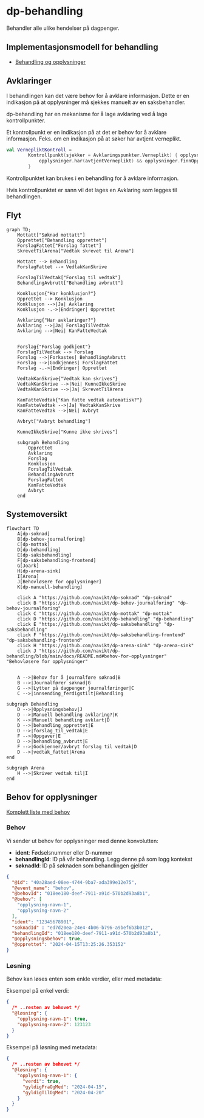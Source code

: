 # dp-behandling

Behandler alle ulike hendelser på dagpenger.

## Implementasjonsmodell for behandling

- [Behandling og opplysninger](./opplysning/README.md)

## Avklaringer

I behandlingen kan det være behov for å avklare informasjon. Dette er en indikasjon på at opplysninger må sjekkes manuelt av en saksbehandler.

dp-behandling har en mekanisme for å lage avklaring ved å lage kontrollpunkter. 

Et kontrollpunkt er en indikasjon på at det er behov for å avklare informasjon. Feks. om en indikasjon på at søker har avtjent verneplikt.

```kotlin
val VernepliktKontroll =
        Kontrollpunkt(sjekker = Avklaringspunkter.Verneplikt) { opplysninger ->
            opplysninger.har(avtjentVerneplikt) && opplysninger.finnOpplysning(avtjentVerneplikt).verdi
        }
```

Kontrollpunktet kan brukes i en behandling for å avklare informasjon.

Hvis kontrollpunktet er sann vil det lages en Avklaring som legges til behandlingen.

## Flyt 

```mermaid
graph TD;
    Mottatt["Søknad mottatt"]
    Opprettet["Behandling opprettet"]
    ForslagFattet["Forslag fattet"]
    SkrevetTilArena["Vedtak skrevet til Arena"]

    Mottatt --> Behandling
    ForslagFattet --> VedtakKanSkrive

    ForslagTilVedtak["Forslag til vedtak"]
    BehandlingAvbrutt["Behandling avbrutt"]

    Konklusjon{"Har konklusjon?"}
    Opprettet --> Konklusjon
    Konklusjon -->|Ja| Avklaring
    Konklusjon -.->|Endringer| Opprettet
    
    Avklaring{"Har avklaringer?"}
    Avklaring -->|Ja| ForslagTilVedtak
    Avklaring -->|Nei| KanFatteVedtak
    
    
    Forslag{"Forslag godkjent"}
    ForslagTilVedtak --> Forslag
    Forslag -->|Forkastes| BehandlingAvbrutt
    Forslag -->|Godkjennes| ForslagFattet
    Forslag -.->|Endringer| Opprettet
    
    VedtakKanSkrive{"Vedtak kan skrives"}
    VedtakKanSkrive -->|Nei| KunneIkkeSkrive
    VedtakKanSkrive -->|Ja| SkrevetTilArena
    
    KanFatteVedtak{"Kan fatte vedtak automatisk?"}
    KanFatteVedtak -->|Ja| VedtakKanSkrive
    KanFatteVedtak -->|Nei| Avbryt
    
    Avbryt["Avbryt behandling"]

    KunneIkkeSkrive["Kunne ikke skrives"]
    
    subgraph Behandling
        Opprettet
        Avklaring
        Forslag
        Konklusjon
        ForslagTilVedtak
        BehandlingAvbrutt
        ForslagFattet
        KanFatteVedtak
        Avbryt
    end
```

## Systemoversikt 

```mermaid
flowchart TD
    A[dp-soknad] 
    B[dp-behov-journalforing]
    C[dp-mottak]
    D[dp-behandling]
    E[dp-saksbehandling]
    F[dp-saksbehandling-frontend]
    G[Joark]
    H[dp-arena-sink]
    I[Arena]
    J[Behovløsere for opplysninger]
    K[dp-manuell-behandling]

    click A "https://github.com/navikt/dp-soknad" "dp-soknad"
    click B "https://github.com/navikt/dp-behov-journalforing" "dp-behov-journalforing"
    click C "https://github.com/navikt/dp-mottak" "dp-mottak"
    click D "https://github.com/navikt/dp-behandling" "dp-behandling"
    click E "https://github.com/navikt/dp-saksbehandling" "dp-saksbehandling"
    click F "https://github.com/navikt/dp-saksbehandling-frontend" "dp-saksbehandling-frontend"
    click H "https://github.com/navikt/dp-arena-sink" "dp-arena-sink"
    click J "https://github.com/navikt/dp-behandling/blob/main/docs/README.md#behov-for-opplysninger" "Behovløsere for opplysninger"


    A -->|Behov for å journalføre søknad|B
    B -->|Journalfører søknad|G
    G -->|Lytter på dagpenger journalføringer|C
    C -->|innsending_ferdigstilt|Behandling

subgraph Behandling
    D -->|Opplysningsbehov|J
    D -->|Manuell behandling avklaring?|K
    K -->|Manuell behandling avklart|D
    D -->|behandling_opprettet|E
    D -->|forslag_til_vedtak|E
    F -->|Oppgaver|E
    D -->|behandling_avbrutt|E
    F -->|Godkjenner/avbryt forslag til vedtak|D
    D -->|vedtak_fattet|Arena
end

subgraph Arena
    H -->|Skriver vedtak til|I
end
```


## Behov for opplysninger

[Komplett liste med behov](./behov.approved.md)

### Behov

Vi sender ut behov for opplysninger med denne konvolutten:

* **ident**: Fødselsnummer eller D-nummer
* **behandlingId**: ID på vår behandling. Legg denne på som logg kontekst 
* **søknadId**: ID på søknaden som behandlingen gjelder

```json
{
  "@id": "40a28aed-08ee-4744-9ba7-ada399e12e75",
  "@event_name": "behov",
  "@behovId": "018ee180-deef-7911-a91d-570b2d93a8b1",
  "@behov": [
    "opplysning-navn-1",
    "opplysning-navn-2"
  ],
  "ident": "12345678901",
  "søknadId" : "ed7d20ea-24e4-4b06-b796-a9bef6b3b012",
  "behandlingId": "018ee180-deef-7911-a91d-570b2d93a8b1",
  "@opplysningsbehov": true,
  "@opprettet": "2024-04-15T13:25:26.353152"
}
```

### Løsning

Behov kan løses enten som enkle verdier, eller med metadata:

Eksempel på enkel verdi:

```json
{
  /* ..resten av behovet */
  "@løsning": {
    "opplysning-navn-1": true,
    "opplysning-navn-2": 123123
  }
}
```

Eksempel på løsning med metadata:
```json
{
  /* ..resten av behovet */
  "@løsning": {
    "opplysning-navn-1": {
      "verdi": true,
      "gyldigFraOgMed": "2024-04-15",
      "gyldigTilOgMed": "2024-04-20"
    }
  }
}
```
